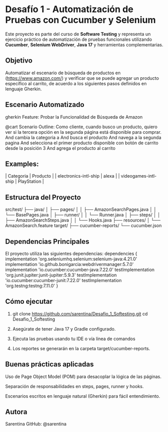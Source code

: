 # Desafío 1 - Automatización de Pruebas con Cucumber y Selenium

Este proyecto es parte del curso de **Software Testing** y representa un ejercicio práctico de automatización de pruebas funcionales utilizando **Cucumber**, **Selenium WebDriver**, **Java 17** y herramientas complementarias.

## Objetivo

Automatizar el escenario de búsqueda de productos en (https://www.amazon.com/) y verificar que se puede agregar un producto específico al carrito, de acuerdo a los siguientes pasos definidos en lenguaje Gherkin.

## Escenario Automatizado

gherkin
Feature: Probar la Funcionalidad de Búsqueda de Amazon

@cart
Scenario Outline: Como cliente, cuando busco un producto, quiero ver si la tercera opción en la segunda página está disponible para comprar.
  And cambia la categoria a <Categoria>
  And busca el producto <Producto>
  And navega a la segunda pagina
  And selecciona el primer producto disponible con botón de carrito desde la posición 3
  And agrega el producto al carrito

## Examples: 
  | Categoria              | Producto    |
  | electronics-intl-ship | alexa       |
  | videogames-intl-ship  | PlayStation |

## Estructura del Proyecto

src/test/
├── java/
│   ├── pages/
│   │   ├── AmazonSearchPages.java
│   │   └── BasePages.java
│   ├── runner/
│   │   └── Runner.java
│   ├── steps/
│   │   ├── AmazonSearchSteps.java
│   │   └── Hooks.java
├── resources/
│   └── AmazonSearch.feature
target/
├── cucumber-reports/
└── cucumber.json


## Dependencias Principales
El proyecto utiliza las siguientes dependencias:
dependencies {
    implementation 'org.seleniumhq.selenium:selenium-java:4.21.0'
    implementation 'io.github.bonigarcia:webdrivermanager:5.7.0'
    implementation 'io.cucumber:cucumber-java:7.22.0'
    testImplementation 'org.junit.jupiter:junit-jupiter:5.9.3'
    testImplementation 'io.cucumber:cucumber-junit:7.22.0'
    testImplementation 'org.testng:testng:7.11.0'
}

## Cómo ejecutar
1. git clone https://github.com/sarentina/Desafio_1_Softesting.git
cd Desafio_1_Softesting

2. Asegúrate de tener Java 17 y Gradle configurado.

3. Ejecuta las pruebas usando tu IDE o vía línea de comandos

4. Los reportes se generarán en la carpeta target/cucumber-reports.

## Buenas prácticas aplicadas
Uso de Page Object Model (POM) para desacoplar la lógica de las páginas.

Separación de responsabilidades en steps, pages, runner y hooks.

Escenarios escritos en lenguaje natural (Gherkin) para fácil entendimiento.

## Autora
Sarentina
GitHub: @sarentina

